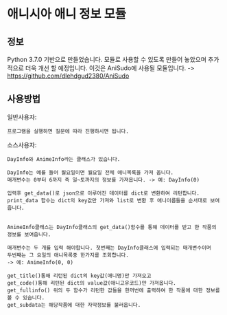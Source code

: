 # 애니시아 애니 정보 모듈
## 정보
Python 3.7.0 기반으로 만들었습니다. 모듈로 사용할 수 있도록 만들어 놓았으며 추가적으로 더욱 개선 할 예정입니다.
이것은 AniSudo에 사용될 모듈입니다. -> https://github.com/dlehdgud2380/AniSudo
## 사용방법

일반사용자:

    프로그램을 실행하면 질문에 따라 진행하시면 됩니다.

    

소스사용자:

    DayInfo와 AnimeInfo라는 클래스가 있습니다.

    DayInfo는 예를 들어 월요일이면 월요일 전체 애니목록을 가져 옵니다.
    매개변수는 0부터 6까지 즉 일~토까지의 정보를 가져옵니다. -> 예: DayInfo(0)
    
    입력후 get_data()로 json으로 이루어진 데이터를 dict로 변환하여 리턴합니다.
    print_data 함수는 dict의 key값만 가져와 list로 변환 후 애니이름들을 순서대로 보여줍니다.


    AnimeInfo클래스는 DayInfo클래스의 get_data()함수를 통해 데이터를 받고 한 작품의 정보를 보여줍니다.

    매개변수는 두 개를 입력 해야합니다. 첫번째는 DayInfo클래스에 입력되는 매개변수이며 
    두번째는 그 요일의 애니목록중 한가지를 조회합니다. 
    -> 예: AnimeInfo(0, 0)

    get_title()통해 리턴된 dict의 key값(애니명)만 가져오고
    get_code()통해 리턴된 dict의 value값(애니고유코드)만 가져옵니다.
    get_fullinfo() 위의 두 함수가 리턴한 값들을 한꺼번에 출력하여 한 작품에 대한 정보를 볼 수 있습니다.
    get_subdata는 해당작품에 대한 자막정보를 불러옵니다.

